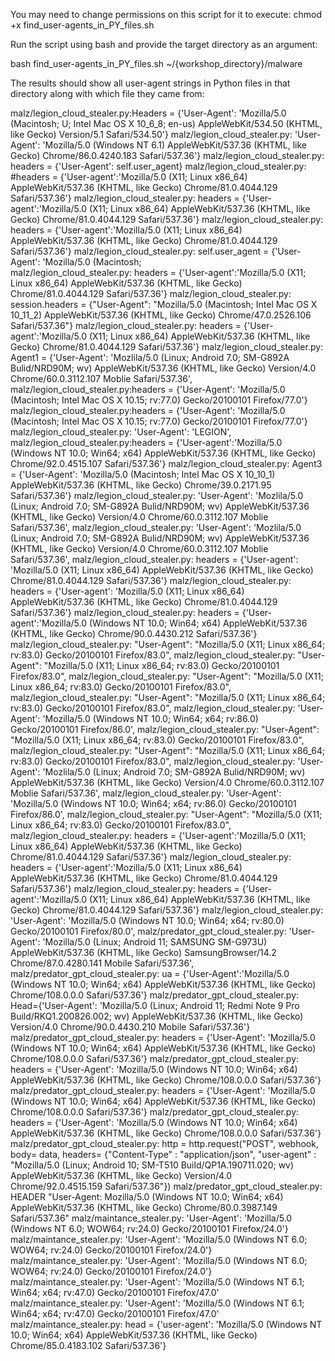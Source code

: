 You may need to change permissions on this script for it to execute:
chmod +x find_user-agents_in_PY_files.sh

Run the script using bash and provide the target directory as an argument:

bash find_user-agents_in_PY_files.sh ~/{workshop_directory}/malware

The results should show all user-agent strings in Python files in that directory along with which file they came from:

malz/legion_cloud_stealer.py:Headers = {'User-Agent': 'Mozilla/5.0 (Macintosh; U; Intel Mac OS X 10_6_8; en-us) AppleWebKit/534.50 (KHTML, like Gecko) Version/5.1 Safari/534.50'}
malz/legion_cloud_stealer.py:    'User-Agent': 'Mozilla/5.0 (Windows NT 6.1) AppleWebKit/537.36 (KHTML, like Gecko) Chrome/86.0.4240.183 Safari/537.36'}
malz/legion_cloud_stealer.py:        headers = {'User-Agent': self.user_agent}
malz/legion_cloud_stealer.py:        #headers = {'User-agent':'Mozilla/5.0 (X11; Linux x86_64) AppleWebKit/537.36 (KHTML, like Gecko) Chrome/81.0.4044.129 Safari/537.36'}
malz/legion_cloud_stealer.py:            headers = {'User-agent':'Mozilla/5.0 (X11; Linux x86_64) AppleWebKit/537.36 (KHTML, like Gecko) Chrome/81.0.4044.129 Safari/537.36'}
malz/legion_cloud_stealer.py:            headers = {'User-agent':'Mozilla/5.0 (X11; Linux x86_64) AppleWebKit/537.36 (KHTML, like Gecko) Chrome/81.0.4044.129 Safari/537.36'}
malz/legion_cloud_stealer.py:        self.user_agent = {'User-Agent': 'Mozilla/5.0 (Macintosh; \
malz/legion_cloud_stealer.py:                headers = {'User-agent':'Mozilla/5.0 (X11; Linux x86_64) AppleWebKit/537.36 (KHTML, like Gecko) Chrome/81.0.4044.129 Safari/537.36'}
malz/legion_cloud_stealer.py:                session.headers = {"User-Agent": "Mozilla/5.0 (Macintosh; Intel Mac OS X 10_11_2) AppleWebKit/537.36 (KHTML, like Gecko) Chrome/47.0.2526.106 Safari/537.36"}
malz/legion_cloud_stealer.py:                headers =  {'User-agent':'Mozilla/5.0 (X11; Linux x86_64) AppleWebKit/537.36 (KHTML, like Gecko) Chrome/81.0.4044.129 Safari/537.36'}
malz/legion_cloud_stealer.py:        Agent1 = {'User-Agent': 'Mozlila/5.0 (Linux; Android 7.0; SM-G892A Bulid/NRD90M; wv) AppleWebKit/537.36 (KHTML, like Gecko) Version/4.0 Chrome/60.0.3112.107 Moblie Safari/537.36',
malz/legion_cloud_stealer.py:headers = {'User-Agent': 'Mozilla/5.0 (Macintosh; Intel Mac OS X 10.15; rv:77.0) Gecko/20100101 Firefox/77.0'}
malz/legion_cloud_stealer.py:headers = {'User-Agent': 'Mozilla/5.0 (Macintosh; Intel Mac OS X 10.15; rv:77.0) Gecko/20100101 Firefox/77.0'}
malz/legion_cloud_stealer.py:        'User-Agent': 'LEGION',
malz/legion_cloud_stealer.py:headers = {'User-agent':'Mozilla/5.0 (Windows NT 10.0; Win64; x64) AppleWebKit/537.36 (KHTML, like Gecko) Chrome/92.0.4515.107 Safari/537.36'}
malz/legion_cloud_stealer.py:                Agent3 = {'User-Agent': 'Mozilla/5.0 (Macintosh; Intel Mac OS X 10_10_1) AppleWebKit/537.36 (KHTML, like Gecko) Chrome/39.0.2171.95 Safari/537.36'}
malz/legion_cloud_stealer.py:            'User-Agent': 'Mozlila/5.0 (Linux; Android 7.0; SM-G892A Bulid/NRD90M; wv) AppleWebKit/537.36 (KHTML, like Gecko) Version/4.0 Chrome/60.0.3112.107 Moblie Safari/537.36',
malz/legion_cloud_stealer.py:            'User-Agent': 'Mozlila/5.0 (Linux; Android 7.0; SM-G892A Bulid/NRD90M; wv) AppleWebKit/537.36 (KHTML, like Gecko) Version/4.0 Chrome/60.0.3112.107 Moblie Safari/537.36',
malz/legion_cloud_stealer.py:        headers = {'User-agent': 'Mozilla/5.0 (X11; Linux x86_64) AppleWebKit/537.36 (KHTML, like Gecko) Chrome/81.0.4044.129 Safari/537.36'}
malz/legion_cloud_stealer.py:        headers = {'User-agent': 'Mozilla/5.0 (X11; Linux x86_64) AppleWebKit/537.36 (KHTML, like Gecko) Chrome/81.0.4044.129 Safari/537.36'}
malz/legion_cloud_stealer.py:        headers = {'User-agent':'Mozilla/5.0 (Windows NT 10.0; Win64; x64) AppleWebKit/537.36 (KHTML, like Gecko) Chrome/90.0.4430.212 Safari/537.36'}
malz/legion_cloud_stealer.py:                    "User-Agent": "Mozilla/5.0 (X11; Linux x86_64; rv:83.0) Gecko/20100101 Firefox/83.0",
malz/legion_cloud_stealer.py:                "User-Agent": "Mozilla/5.0 (X11; Linux x86_64; rv:83.0) Gecko/20100101 Firefox/83.0",
malz/legion_cloud_stealer.py:                "User-Agent": "Mozilla/5.0 (X11; Linux x86_64; rv:83.0) Gecko/20100101 Firefox/83.0",
malz/legion_cloud_stealer.py:                    "User-Agent": "Mozilla/5.0 (X11; Linux x86_64; rv:83.0) Gecko/20100101 Firefox/83.0",
malz/legion_cloud_stealer.py:                    'User-Agent': 'Mozilla/5.0 (Windows NT 10.0; Win64; x64; rv:86.0) Gecko/20100101 Firefox/86.0',
malz/legion_cloud_stealer.py:                "User-Agent": "Mozilla/5.0 (X11; Linux x86_64; rv:83.0) Gecko/20100101 Firefox/83.0",
malz/legion_cloud_stealer.py:                "User-Agent": "Mozilla/5.0 (X11; Linux x86_64; rv:83.0) Gecko/20100101 Firefox/83.0",
malz/legion_cloud_stealer.py:                'User-Agent': 'Mozlila/5.0 (Linux; Android 7.0; SM-G892A Bulid/NRD90M; wv) AppleWebKit/537.36 (KHTML, like Gecko) Version/4.0 Chrome/60.0.3112.107 Moblie Safari/537.36',
malz/legion_cloud_stealer.py:                    'User-Agent': 'Mozilla/5.0 (Windows NT 10.0; Win64; x64; rv:86.0) Gecko/20100101 Firefox/86.0',
malz/legion_cloud_stealer.py:                    "User-Agent": "Mozilla/5.0 (X11; Linux x86_64; rv:83.0) Gecko/20100101 Firefox/83.0",
malz/legion_cloud_stealer.py:                    headers = {'User-agent':'Mozilla/5.0 (X11; Linux x86_64) AppleWebKit/537.36 (KHTML, like Gecko) Chrome/81.0.4044.129 Safari/537.36'}
malz/legion_cloud_stealer.py:                    headers = {'User-agent':'Mozilla/5.0 (X11; Linux x86_64) AppleWebKit/537.36 (KHTML, like Gecko) Chrome/81.0.4044.129 Safari/537.36'}
malz/legion_cloud_stealer.py:                            headers = {'User-agent':'Mozilla/5.0 (X11; Linux x86_64) AppleWebKit/537.36 (KHTML, like Gecko) Chrome/81.0.4044.129 Safari/537.36'}
malz/legion_cloud_stealer.py:                        'User-Agent': 'Mozilla/5.0 (Windows NT 10.0; Win64; x64; rv:80.0) Gecko/20100101 Firefox/80.0',
malz/predator_gpt_cloud_stealer.py:    'User-Agent': 'Mozilla/5.0 (Linux; Android 11; SAMSUNG SM-G973U) AppleWebKit/537.36 (KHTML, like Gecko) SamsungBrowser/14.2 Chrome/87.0.4280.141 Mobile Safari/537.36',
malz/predator_gpt_cloud_stealer.py:        ua = {'User-Agent':'Mozilla/5.0 (Windows NT 10.0; Win64; x64) AppleWebKit/537.36 (KHTML, like Gecko) Chrome/108.0.0.0 Safari/537.36'}
malz/predator_gpt_cloud_stealer.py:            Head={'User-Agent': 'Mozilla/5.0 (Linux; Android 11; Redmi Note 9 Pro Build/RKQ1.200826.002; wv) AppleWebKit/537.36 (KHTML, like Gecko) Version/4.0 Chrome/90.0.4430.210 Mobile Safari/537.36'}
malz/predator_gpt_cloud_stealer.py:            headers = {'User-Agent': 'Mozilla/5.0 (Windows NT 10.0; Win64; x64) AppleWebKit/537.36 (KHTML, like Gecko) Chrome/108.0.0.0 Safari/537.36'}
malz/predator_gpt_cloud_stealer.py:            headers = {'User-Agent': 'Mozilla/5.0 (Windows NT 10.0; Win64; x64) AppleWebKit/537.36 (KHTML, like Gecko) Chrome/108.0.0.0 Safari/537.36'}
malz/predator_gpt_cloud_stealer.py:            headers = {'User-Agent': 'Mozilla/5.0 (Windows NT 10.0; Win64; x64) AppleWebKit/537.36 (KHTML, like Gecko) Chrome/108.0.0.0 Safari/537.36'}
malz/predator_gpt_cloud_stealer.py:            headers = {'User-Agent': 'Mozilla/5.0 (Windows NT 10.0; Win64; x64) AppleWebKit/537.36 (KHTML, like Gecko) Chrome/108.0.0.0 Safari/537.36'}
malz/predator_gpt_cloud_stealer.py:                    http = http.request("POST", webhook, body= data, headers= {"Content-Type" : "application/json", "user-agent" : "Mozilla/5.0 (Linux; Android 10; SM-T510 Build/QP1A.190711.020; wv) AppleWebKit/537.36 (KHTML, like Gecko) Version/4.0 Chrome/92.0.4515.159 Safari/537.36"})
malz/predator_gpt_cloud_stealer.py:            HEADER "User-Agent: Mozilla/5.0 (Windows NT 10.0; Win64; x64) AppleWebKit/537.36 (KHTML, like Gecko) Chrome/80.0.3987.149 Safari/537.36"
malz/maintance_stealer.py:            'User-Agent': 'Mozilla/5.0 (Windows NT 6.0; WOW64; rv:24.0) Gecko/20100101 Firefox/24.0'}
malz/maintance_stealer.py:            'User-Agent': 'Mozilla/5.0 (Windows NT 6.0; WOW64; rv:24.0) Gecko/20100101 Firefox/24.0'}
malz/maintance_stealer.py:            'User-Agent': 'Mozilla/5.0 (Windows NT 6.0; WOW64; rv:24.0) Gecko/20100101 Firefox/24.0'}
malz/maintance_stealer.py:                    'User-Agent': 'Mozilla/5.0 (Windows NT 6.1; Win64; x64; rv:47.0) Gecko/20100101 Firefox/47.0'
malz/maintance_stealer.py:                    'User-Agent': 'Mozilla/5.0 (Windows NT 6.1; Win64; x64; rv:47.0) Gecko/20100101 Firefox/47.0'
malz/maintance_stealer.py:            head = {'user-agent': 'Mozilla/5.0 (Windows NT 10.0; Win64; x64) AppleWebKit/537.36 (KHTML, like Gecko) Chrome/85.0.4183.102 Safari/537.36'}
